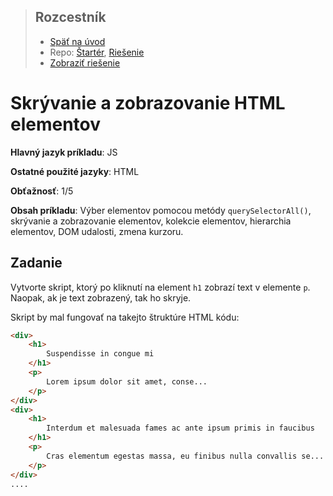 <div class="hidden">

> ## Rozcestník
> - [Späť na úvod](../../README.md)
> - Repo: [Štartér](/../../tree/main/js/show-hide), [Riešenie](/../../tree/solution/js/show-hide)
> - [Zobraziť riešenie](riesenie.md)
</div>

# Skrývanie a zobrazovanie HTML elementov
<div class="info"> 

**Hlavný jazyk príkladu**: JS

**Ostatné použité jazyky**: HTML

**Obťažnosť**: 1/5

**Obsah príkladu**: Výber elementov pomocou metódy `querySelectorAll()`, skrývanie a zobrazovanie elementov, kolekcie elementov, hierarchia elementov, DOM udalosti, zmena kurzoru. 
</div>

## Zadanie
Vytvorte skript, ktorý po kliknutí na element `h1` zobrazí text v elemente `p`. Naopak, ak je text zobrazený, tak ho skryje. 

Skript by mal fungovať na takejto štruktúre HTML kódu:

```html
<div>
    <h1>
        Suspendisse in congue mi
    </h1>
    <p>
        Lorem ipsum dolor sit amet, conse...
    </p>
</div>
<div>
    <h1>
        Interdum et malesuada fames ac ante ipsum primis in faucibus
    </h1>
    <p>
        Cras elementum egestas massa, eu finibus nulla convallis se...
    </p>
</div>
....
```